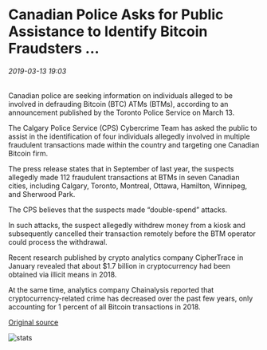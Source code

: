 # Canadian Police Asks for Public Assistance to Identify Bitcoin Fraudsters ...

###### 2019-03-13 19:03

Canadian police are seeking information on individuals alleged to be involved in defrauding Bitcoin (BTC) ATMs (BTMs), according to an announcement published by the Toronto Police Service on March 13.

The Calgary Police Service (CPS) Cybercrime Team has asked the public to assist in the identification of four individuals allegedly involved in multiple fraudulent transactions made within the country and targeting one Canadian Bitcoin firm.

The press release states that in September of last year, the suspects allegedly made 112 fraudulent transactions at BTMs in seven Canadian cities, including Calgary, Toronto, Montreal, Ottawa, Hamilton, Winnipeg, and Sherwood Park.

The CPS believes that the suspects made “double-spend” attacks.

In such attacks, the suspect allegedly withdrew money from a kiosk and subsequently cancelled their transaction remotely before the BTM operator could process the withdrawal.

Recent research published by crypto analytics company CipherTrace in January revealed that about $1.7 billion in cryptocurrency had been obtained via illicit means in 2018.

At the same time, analytics company Chainalysis reported that cryptocurrency-related crime has decreased over the past few years, only accounting for 1 percent of all Bitcoin transactions in 2018.

[Original source](https://cointelegraph.com/news/canadian-police-asks-for-public-assistance-to-identify-bitcoin-fraudsters)

![stats](https://c.statcounter.com/11760860/0/a89fa40b/1/ "stats")